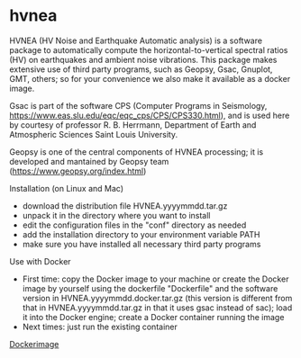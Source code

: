 # hvnea

HVNEA (HV Noise and Earthquake Automatic analysis) is a software package to automatically 
compute the horizontal-to-vertical spectral ratios (HV) on earthquakes and ambient noise vibrations.
This package makes extensive use of third party programs, such as Geopsy, Gsac, Gnuplot, GMT, others;
so for your convenience we also make it available as a docker image.

Gsac is part of the software CPS (Computer Programs in Seismology, https://www.eas.slu.edu/eqc/eqc_cps/CPS/CPS330.html),
and is used here by courtesy of professor R. B. Herrmann, Department of Earth and Atmospheric Sciences Saint Louis University.

Geopsy is one of the central components of HVNEA processing; it is developed and mantained by Geopsy team (https://www.geopsy.org/index.html)

Installation (on Linux and Mac)
- download the distribution file HVNEA.yyyymmdd.tar.gz
- unpack it in the directory where you want to install
- edit the configuration files in the "conf" directory as needed
- add the installation directory to your environment variable PATH
- make sure you have installed all necessary third party programs

Use with Docker
- First time:
copy the Docker image to your machine or create the Docker image by yourself using the dockerfile "Dockerfile" and the software version in HVNEA.yyyymmdd.docker.tar.gz (this version is different from that in HVNEA.yyyymmdd.tar.gz in that it uses gsac instead of sac); load it into the Docker engine; create a Docker container running the image
- Next times:
just run the existing container

[Dockerimage](https://hub.docker.com/r/ingv/hvnea)
